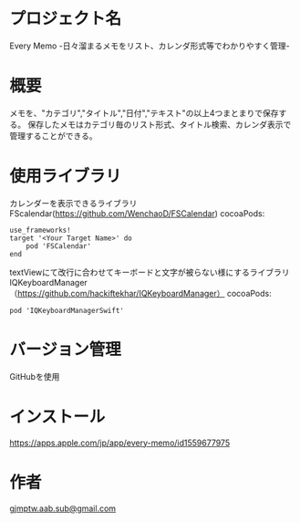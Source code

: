 # プロジェクト名
Every Memo
-日々溜まるメモをリスト、カレンダ形式等でわかりやすく管理-

# 概要
メモを、"カテゴリ","タイトル","日付","テキスト"の以上4つまとまりで保存する。
保存したメモはカテゴリ毎のリスト形式、タイトル検索、カレンダ表示で管理することができる。

# 使用ライブラリ
カレンダーを表示できるライブラリ
FScalendar(https://github.com/WenchaoD/FSCalendar)
cocoaPods:
```
use_frameworks!
target '<Your Target Name>' do
    pod 'FSCalendar'
end
```

textViewにて改行に合わせてキーボードと文字が被らない様にするライブラリ
IQKeyboardManager（https://github.com/hackiftekhar/IQKeyboardManager）
cocoaPods:
```
pod 'IQKeyboardManagerSwift'
```

# バージョン管理
GitHubを使用

# インストール
https://apps.apple.com/jp/app/every-memo/id1559677975

# 作者
gjmptw.aab.sub@gmail.com
